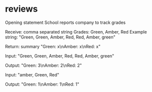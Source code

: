 # reviews

Opening statement
School reports company to track grades

Receive: comma separated string
Grades: Green, Amber, Red
Example string: "Green, Green, Amber, Red, Red, Amber, green"

Return: summary
"Green: x\nAmber: x\nRed: x"

Input:
"Green, Green, Amber, Red, Red, Amber, green"

Output:
"Green: 3\nAmber: 2\nRed: 2"

Input:
"amber, Green, Red"

Output:
"Green: 1\nAmber: 1\nRed: 1"